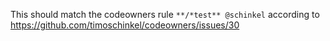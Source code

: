 This should match the codeowners rule `**/*test** @schinkel` according to https://github.com/timoschinkel/codeowners/issues/30
